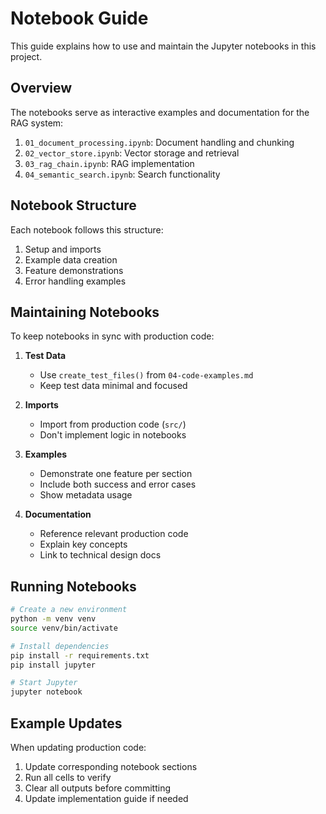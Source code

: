 # Notebook Guide

This guide explains how to use and maintain the Jupyter notebooks in this project.

## Overview

The notebooks serve as interactive examples and documentation for the RAG system:
1. `01_document_processing.ipynb`: Document handling and chunking
2. `02_vector_store.ipynb`: Vector storage and retrieval
3. `03_rag_chain.ipynb`: RAG implementation
4. `04_semantic_search.ipynb`: Search functionality

## Notebook Structure

Each notebook follows this structure:
1. Setup and imports
2. Example data creation
3. Feature demonstrations
4. Error handling examples

## Maintaining Notebooks

To keep notebooks in sync with production code:

1. **Test Data**
   - Use `create_test_files()` from `04-code-examples.md`
   - Keep test data minimal and focused

2. **Imports**
   - Import from production code (`src/`)
   - Don't implement logic in notebooks

3. **Examples**
   - Demonstrate one feature per section
   - Include both success and error cases
   - Show metadata usage

4. **Documentation**
   - Reference relevant production code
   - Explain key concepts
   - Link to technical design docs

## Running Notebooks

```bash
# Create a new environment
python -m venv venv
source venv/bin/activate

# Install dependencies
pip install -r requirements.txt
pip install jupyter

# Start Jupyter
jupyter notebook
```

## Example Updates

When updating production code:
1. Update corresponding notebook sections
2. Run all cells to verify
3. Clear all outputs before committing
4. Update implementation guide if needed
